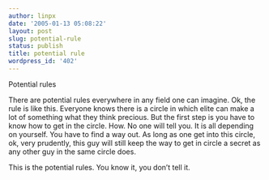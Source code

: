 ```yaml
---
author: linpx
date: '2005-01-13 05:08:22'
layout: post
slug: potential-rule
status: publish
title: potential rule
wordpress_id: '402'
---
```


Potential rules

There are potential rules everywhere in any field one can imagine. Ok, the
rule is like this. Everyone knows there is a circle in which elite can make a
lot of something what they think precious. But the first step is you have to
know how to get in the circle. How. No one will tell you. It is all depending
on yourself. You have to find a way out. As long as one get into this circle,
ok, very prudently, this guy will still keep the way to get in circle a secret
as any other guy in the same circle does.

This is the potential rules. You know it, you don’t tell it.

